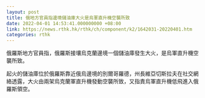 ```yaml
---
layout: post
title: 俄地方官員指邊境儲油庫大火是烏軍直升機空襲所致
date: 2022-04-01 14:53:41.000000000 +08:00
link: https://news.rthk.hk/rthk/ch/component/k2/1642031-20220401.htm
categories: rthk
---
```


俄羅斯地方官員指，俄羅斯接壤烏克蘭邊境一個儲油庫發生大火，是烏軍直升機空襲所致。

起火的儲油庫位於俄羅斯靠近俄烏邊境的別爾哥羅德，州長維亞切斯拉夫在社交網絡透露，大火由兩架烏克蘭軍直升機發動空襲所致，又指責烏軍直升機低飛進入俄羅斯領空。
